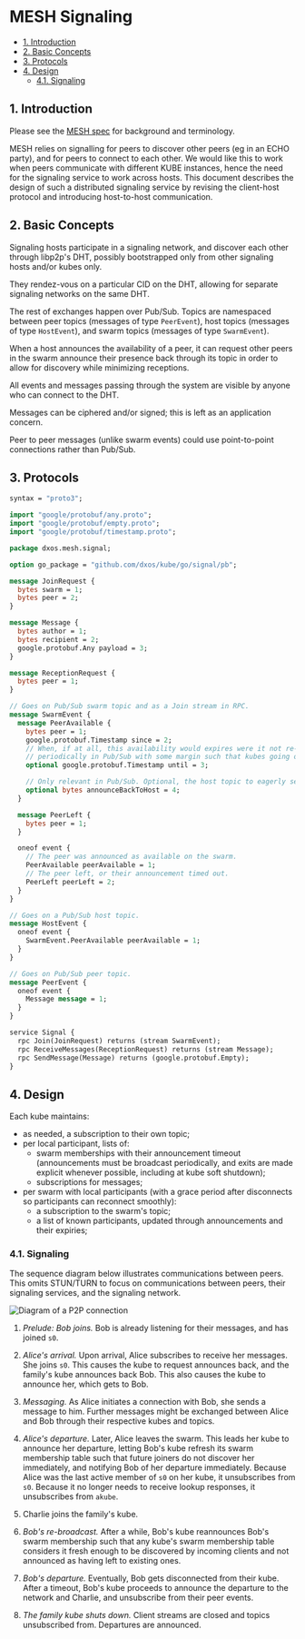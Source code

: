 # MESH Signaling <!-- omit in toc -->

<!-- @toc -->

- [1. Introduction](#1-introduction)
- [2. Basic Concepts](#2-basic-concepts)
- [3. Protocols](#3-protocols)
- [4. Design](#4-design)
  - [4.1. Signaling](#41-signaling)

## 1. Introduction

Please see the [MESH spec](mesh-spec.md) for background and terminology.

MESH relies on signalling for peers to discover other peers (eg in an ECHO party),
and for peers to connect to each other. We would like this to work when peers communicate with different
KUBE instances, hence the need for the signaling service to work across hosts. This document describes the design
of such a distributed signaling service by revising the client-host protocol and introducing host-to-host
communication.

## 2. Basic Concepts

Signaling hosts participate in a signaling network, and discover each other through libp2p's DHT, possibly bootstrapped only
from other signaling hosts and/or kubes only.

They rendez-vous on a particular CID on the DHT, allowing for separate signaling networks on the same DHT.

The rest of exchanges happen over Pub/Sub. Topics are namespaced between peer topics (messages of type `PeerEvent`),
host topics (messages of type `HostEvent`), and swarm topics (messages of type `SwarmEvent`).

When a host announces the availability of a peer, it can request other peers in the swarm announce their presence back
through its topic in order to allow for discovery while minimizing receptions.

All events and messages passing through the system are visible by anyone who can connect to the DHT.

Messages can be ciphered and/or signed; this is left as an application concern.

Peer to peer messages (unlike swarm events) could use point-to-point connections rather than Pub/Sub.

## 3. Protocols

```protobuf
syntax = "proto3";

import "google/protobuf/any.proto";
import "google/protobuf/empty.proto";
import "google/protobuf/timestamp.proto";

package dxos.mesh.signal;

option go_package = "github.com/dxos/kube/go/signal/pb";

message JoinRequest {
  bytes swarm = 1;
  bytes peer = 2;
}

message Message {
  bytes author = 1;
  bytes recipient = 2;
  google.protobuf.Any payload = 3;
}

message ReceptionRequest {
  bytes peer = 1;
}

// Goes on Pub/Sub swarm topic and as a Join stream in RPC.
message SwarmEvent {
  message PeerAvailable {
    bytes peer = 1;
    google.protobuf.Timestamp since = 2;
    // When, if at all, this availability would expires were it not re-announced, like
    // periodically in Pub/Sub with some margin such that kubes going offline unexpectedly lead to offline status.
    optional google.protobuf.Timestamp until = 3;

    // Only relevant in Pub/Sub. Optional, the host topic to eagerly send PeerAvailable messages back to.
    optional bytes announceBackToHost = 4;
  }

  message PeerLeft {
    bytes peer = 1;
  }

  oneof event {
    // The peer was announced as available on the swarm.
    PeerAvailable peerAvailable = 1;
    // The peer left, or their announcement timed out.
    PeerLeft peerLeft = 2;
  }
}

// Goes on a Pub/Sub host topic.
message HostEvent {
  oneof event {
    SwarmEvent.PeerAvailable peerAvailable = 1;
  }
}

// Goes on Pub/Sub peer topic.
message PeerEvent {
  oneof event {
    Message message = 1;
  }
}

service Signal {
  rpc Join(JoinRequest) returns (stream SwarmEvent);
  rpc ReceiveMessages(ReceptionRequest) returns (stream Message);
  rpc SendMessage(Message) returns (google.protobuf.Empty);
}
```

## 4. Design

Each kube maintains:

*   as needed, a subscription to their own topic;
*   per local participant, lists of:
    *   swarm memberships with their announcement timeout (announcements must be broadcast periodically, and exits are
        made explicit whenever possible, including at kube soft shutdown);
    *   subscriptions for messages;
*   per swarm with local participants (with a grace period after disconnects so participants can reconnect smoothly):
    *   a subscription to the swarm's topic;
    *   a list of known participants, updated through announcements and their expiries;

### 4.1. Signaling

The sequence diagram below illustrates communications between peers.
This omits STUN/TURN to focus on communications between peers, their signaling services, and the signaling network.

![Diagram of a P2P connection](diagrams/puml/mesh-signal-multi-host-join.svg)

1.  *Prelude: Bob joins.* Bob is already listening for their messages, and has joined `s0`.

2.  *Alice's arrival.* Upon arrival, Alice subscribes to receive her messages. She joins `s0`.
    This causes the kube to request announces back, and the family's kube announces back Bob.
    This also causes the kube to announce her, which gets to Bob.

3.  *Messaging.* As Alice initiates a connection with Bob, she sends a message to him.
    Further messages might be exchanged between Alice and Bob through their respective kubes and topics.

4.  *Alice's departure.*
    Later, Alice leaves the swarm.
    This leads her kube to announce her departure,
    letting Bob's kube refresh its swarm membership table such that future joiners do not discover her immediately,
    and notifying Bob of her departure immediately.
    Because Alice was the last active member of `s0` on her kube, it unsubscribes from `s0`.
    Because it no longer needs to receive lookup responses, it unsubscribes from `akube`.

5.  Charlie joins the family's kube.

6.  *Bob's re-broadcast.*
    After a while, Bob's kube reannounces Bob's swarm membership such that any kube's swarm membership table considers it
    fresh enough to be discovered by incoming clients and not announced as having left to existing ones.

7.  *Bob's departure.*
    Eventually, Bob gets disconnected from their kube. After a timeout, Bob's kube proceeds to announce the departure to
    the network and Charlie, and unsubscribe from their peer events.

8.  *The family kube shuts down.*
    Client streams are closed and topics unsubscribed from. Departures are announced.

